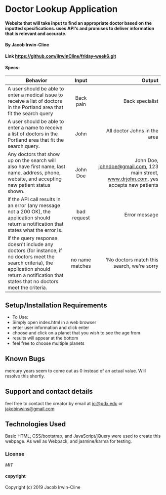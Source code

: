 # Doctor Lookup Application

####  Website that will take input to find an appropriate doctor based on the inputted specifications. uses API's and promises to deliver information that is relevant and accurate.

#### By Jacob Irwin-Cline
#### Link https://github.com/jIrwinCline/friday-week6.git

#### Specs:


| Behavior | Input | Output |
| ------------- |:-------------:| -----:|
A user should be able to enter a medical issue to receive a list of doctors in the Portland area that fit the search query| Back pain| Back specialist|
A user should be able to enter a name to receive a list of doctors in the Portland area that fit the search query.|John|All doctor Johns in the area|
Any doctors that show up on the search will also have first name, last name, address, phone, website, and accepting new patient status shown.| John Doe | John Doe, johndoe@gmail.com, 123 main street, www.drjohn.com, yes accepts new patients|
If the API call results in an error (any message not a 200 OK), the application should return a notification that states what the error is.|bad request|Error message|
If the query response doesn't include any doctors (for instance, if no doctors meet the search criteria), the application should return a notification that states that no doctors meet the criteria. |no name matches| 'No doctors match this search, we're sorry|



## Setup/Installation Requirements

* To Use:
* Simply open index.html in a web browser
* enter user information and click enter                  
* choose and click on a planet that you wish to see the age from
* results will appear at the bottom
* feel free to choose multiple planets


## Known Bugs

mercury years seem to come out as 0 instead of an actual value. Will resolve this shortly.

## Support and contact details

feel free to contact the creator by email at jci@pdx.edu or jakobinwins@gmail.com

## Technologies Used

Basic HTML, CSS/bootstrap, and JavaScript/jQuery were used to create this webpage. As well as Webpack, and jasmine/karma for testing.

### License

*MIT*

#### copyright ####

Copyright (c) 2019 Jacob Irwin-Cline
